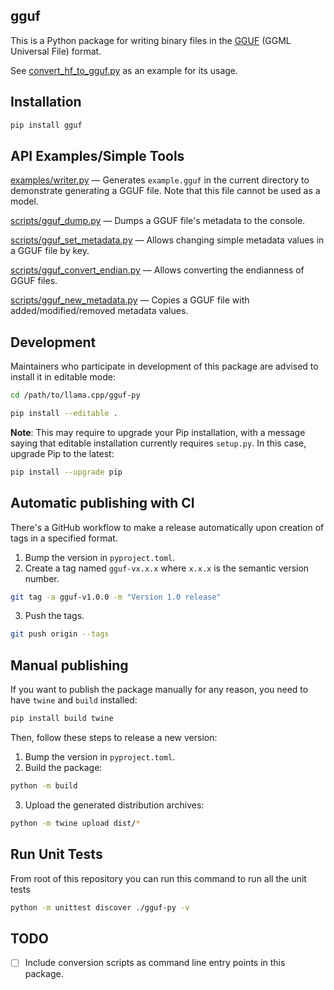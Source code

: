 ## gguf

This is a Python package for writing binary files in the [GGUF](https://github.com/ggerganov/ggml/pull/302)
(GGML Universal File) format.

See [convert_hf_to_gguf.py](https://github.com/ggerganov/llama.cpp/blob/master/convert_hf_to_gguf.py)
as an example for its usage.

## Installation
```sh
pip install gguf
```

## API Examples/Simple Tools

[examples/writer.py](https://github.com/ggerganov/llama.cpp/blob/master/gguf-py/examples/writer.py) — Generates `example.gguf` in the current directory to demonstrate generating a GGUF file. Note that this file cannot be used as a model.

[scripts/gguf_dump.py](https://github.com/ggerganov/llama.cpp/blob/master/gguf-py/scripts/gguf_dump.py) — Dumps a GGUF file's metadata to the console.

[scripts/gguf_set_metadata.py](https://github.com/ggerganov/llama.cpp/blob/master/gguf-py/scripts/gguf_set_metadata.py) — Allows changing simple metadata values in a GGUF file by key.

[scripts/gguf_convert_endian.py](https://github.com/ggerganov/llama.cpp/blob/master/gguf-py/scripts/gguf_convert_endian.py) — Allows converting the endianness of GGUF files.

[scripts/gguf_new_metadata.py](https://github.com/ggerganov/llama.cpp/blob/master/gguf-py/scripts/gguf_new_metadata.py) — Copies a GGUF file with added/modified/removed metadata values.

## Development
Maintainers who participate in development of this package are advised to install it in editable mode:

```sh
cd /path/to/llama.cpp/gguf-py

pip install --editable .
```

**Note**: This may require to upgrade your Pip installation, with a message saying that editable installation currently requires `setup.py`.
In this case, upgrade Pip to the latest:

```sh
pip install --upgrade pip
```

## Automatic publishing with CI

There's a GitHub workflow to make a release automatically upon creation of tags in a specified format.

1. Bump the version in `pyproject.toml`.
2. Create a tag named `gguf-vx.x.x` where `x.x.x` is the semantic version number.

```sh
git tag -a gguf-v1.0.0 -m "Version 1.0 release"
```

3. Push the tags.

```sh
git push origin --tags
```

## Manual publishing
If you want to publish the package manually for any reason, you need to have `twine` and `build` installed:

```sh
pip install build twine
```

Then, follow these steps to release a new version:

1. Bump the version in `pyproject.toml`.
2. Build the package:

```sh
python -m build
```

3. Upload the generated distribution archives:

```sh
python -m twine upload dist/*
```

## Run Unit Tests

From root of this repository you can run this command to run all the unit tests

```bash
python -m unittest discover ./gguf-py -v
```

## TODO
- [ ] Include conversion scripts as command line entry points in this package.
